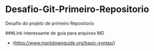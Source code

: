 # Desafio-Git-Primeiro-Repositorio
Desafio do projeto de primeiro Repositorio

###Link interessante de guia para arquivos MD
- (https://www.markdownguide.org/basic-syntax/)
